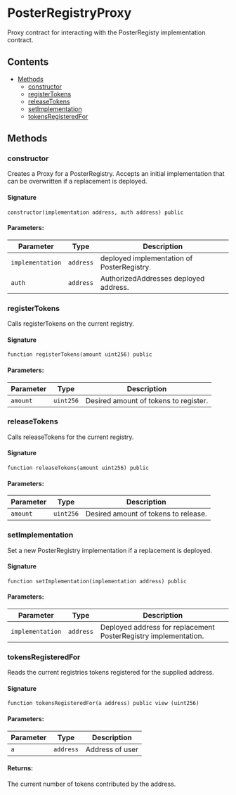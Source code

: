 # PosterRegistryProxy

Proxy contract for interacting with the PosterRegisty implementation contract.

## Contents

-   [Methods](undefined)
    -   [constructor](#constructor)
    -   [registerTokens](#registertokens)
    -   [releaseTokens](#releasetokens)
    -   [setImplementation](#setimplementation)
    -   [tokensRegisteredFor](#tokensregisteredfor)

## Methods

### constructor

Creates a Proxy for a PosterRegistry. Accepts an initial implementation that can be overwritten if a replacement is deployed.

#### Signature

```solidity
constructor(implementation address, auth address) public
```

#### Parameters:

| Parameter        | Type      | Description                                |
| ---------------- | --------- | ------------------------------------------ |
| `implementation` | `address` | deployed implementation of PosterRegistry. |
| `auth`           | `address` | AuthorizedAddresses deployed address.      |

### registerTokens

Calls registerTokens on the current registry.

#### Signature

```solidity
function registerTokens(amount uint256) public
```

#### Parameters:

| Parameter | Type      | Description                           |
| --------- | --------- | ------------------------------------- |
| `amount`  | `uint256` | Desired amount of tokens to register. |

### releaseTokens

Calls releaseTokens for the current registry.

#### Signature

```solidity
function releaseTokens(amount uint256) public
```

#### Parameters:

| Parameter | Type      | Description                          |
| --------- | --------- | ------------------------------------ |
| `amount`  | `uint256` | Desired amount of tokens to release. |

### setImplementation

Set a new PosterRegistry implementation if a replacement is deployed.

#### Signature

```solidity
function setImplementation(implementation address) public
```

#### Parameters:

| Parameter        | Type      | Description                                                     |
| ---------------- | --------- | --------------------------------------------------------------- |
| `implementation` | `address` | Deployed address for replacement PosterRegistry implementation. |

### tokensRegisteredFor

Reads the current registries tokens registered for the supplied address.

#### Signature

```solidity
function tokensRegisteredFor(a address) public view (uint256)
```

#### Parameters:

| Parameter | Type      | Description     |
| --------- | --------- | --------------- |
| `a`       | `address` | Address of user |

#### Returns:

The current number of tokens contributed by the address.

